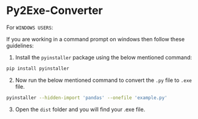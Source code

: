 # Py2Exe-Converter

For `WINDOWS USERS`: 

If you are working in a command prompt on windows then follow these guidelines:

1. Install the `pyinstaller` package using the below mentioned command:
```bash
pip install pyinstaller
```
2. Now run the below mentioned command to convert the `.py` file to `.exe` file.
```bash
pyinstaller --hidden-import 'pandas' --onefile 'example.py'
```
3. Open the `dist` folder and you will find your .exe file. 
